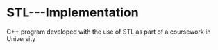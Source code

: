 # STL---Implementation
C++ program developed with the use of STL as part of a coursework in University

